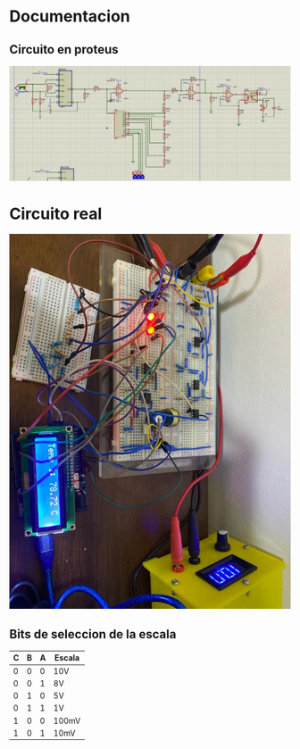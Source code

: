 
# Documentacion

## Circuito en proteus
![circuito](Circuito.png)

# Circuito real
![circuitoreal](Circuitoreal.jpg)

## Bits de seleccion de la escala 
|C|B|A|Escala|
|-|-|-|--------|
|0|0|0|10V|
|0|0|1|8V|
|0|1|0|5V|
|0|1|1|1V|
|1|0|0|100mV|
|1|0|1|10mV|

